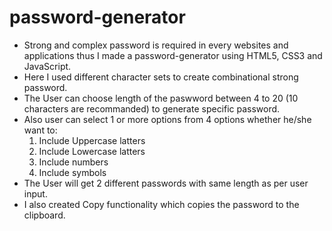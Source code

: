# password-generator
- Strong and complex password is required in every websites and applications thus I made a password-generator using HTML5, CSS3 and JavaScript.
- Here I used different character sets to create combinational strong password.
- The User can choose length of the paswword between 4 to 20 (10 characters are recommanded) to generate specific password.
- Also user can select 1 or more options from 4 options whether he/she want to:
   1) Include Uppercase latters
   2) Include Lowercase latters
   3) Include numbers
   4) Include symbols
- The User will get 2 different passwords with same length as per user input.
- I also created Copy functionality which copies the password to the clipboard.
